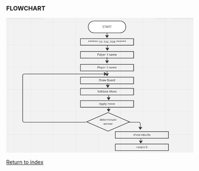 ### FLOWCHART

<img src="./IMAGENES/7.png">

[Return to index](https://github.com/UP210692/up210692_cpp/blob/main/U3/Readme.md)